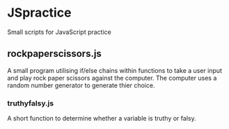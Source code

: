 # JSpractice
Small scripts for JavaScript practice

## rockpaperscissors.js
A small program utilising if/else chains within functions to take a user input and play rock paper scissors against the computer. The computer uses a random number generator to generate thier choice.

### truthyfalsy.js
A short function to determine whether a variable is truthy or falsy.